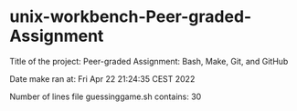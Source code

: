 # unix-workbench-Peer-graded-Assignment
Title of the project: Peer-graded Assignment: Bash, Make, Git, and GitHub

Date make ran at: Fri Apr 22 21:24:35 CEST 2022

Number of lines file guessinggame.sh contains: 30
